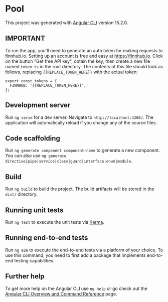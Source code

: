 # Pool

This project was generated with [Angular CLI](https://github.com/angular/angular-cli) version 15.2.0.

## IMPORTANT

To run the app, you'll need to generate an auth token for making requests to finnhub.io. Setting up an account is free and easy at https://finnhub.io. Click on the button "Get free API key", obtain the key, then create a new file named `token.ts` in the root directory. The contents of this file should look as follows, replacing `{{REPLACE_TOKEN_HERE}}` with the actual token:

```
export const tokens = {
  FINNHUB: '{{REPLACE_TOKEN_HERE}}',
};
```

## Development server

Run `ng serve` for a dev server. Navigate to `http://localhost:4200/`. The application will automatically reload if you change any of the source files.

## Code scaffolding

Run `ng generate component component-name` to generate a new component. You can also use `ng generate directive|pipe|service|class|guard|interface|enum|module`.

## Build

Run `ng build` to build the project. The build artifacts will be stored in the `dist/` directory.

## Running unit tests

Run `ng test` to execute the unit tests via [Karma](https://karma-runner.github.io).

## Running end-to-end tests

Run `ng e2e` to execute the end-to-end tests via a platform of your choice. To use this command, you need to first add a package that implements end-to-end testing capabilities.

## Further help

To get more help on the Angular CLI use `ng help` or go check out the [Angular CLI Overview and Command Reference](https://angular.io/cli) page.
